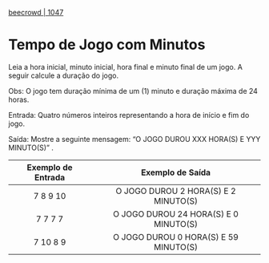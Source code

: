 [beecrowd | 1047](https://www.beecrowd.com.br/judge/pt/problems/view/1047)

# Tempo de Jogo com Minutos

Leia a hora inicial, minuto inicial, hora final e minuto final de um jogo. A seguir calcule a duração do jogo.

Obs: O jogo tem duração mínima de um (1) minuto e duração máxima de 24 horas.

Entrada: Quatro números inteiros representando a hora de início e fim do jogo.

Saída: Mostre a seguinte mensagem: “O JOGO DUROU XXX HORA(S) E YYY MINUTO(S)” .

| Exemplo de Entrada |            Exemplo de Saída           |
|:------------------:|:-------------------------------------:|
| 7 8 9 10           | O JOGO DUROU 2 HORA(S) E 2 MINUTO(S)  |
| 7 7 7 7            | O JOGO DUROU 24 HORA(S) E 0 MINUTO(S) |
| 7 10 8 9           | O JOGO DUROU 0 HORA(S) E 59 MINUTO(S) |